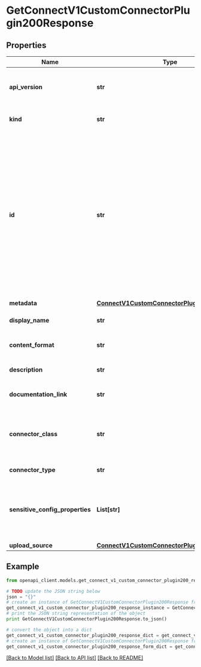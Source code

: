 # GetConnectV1CustomConnectorPlugin200Response


## Properties
Name | Type | Description | Notes
------------ | ------------- | ------------- | -------------
**api_version** | **str** | APIVersion defines the schema version of this representation of a resource. | [readonly] 
**kind** | **str** | Kind defines the object this REST resource represents. | [readonly] 
**id** | **str** | ID is the \&quot;natural identifier\&quot; for an object within its scope/namespace; it is normally unique across time but not space. That is, you can assume that the ID will not be reclaimed and reused after an object is deleted (\&quot;time\&quot;); however, it may collide with IDs for other object &#x60;kinds&#x60; or objects of the same &#x60;kind&#x60; within a different scope/namespace (\&quot;space\&quot;). | [readonly] 
**metadata** | [**ConnectV1CustomConnectorPluginMetadata**](ConnectV1CustomConnectorPluginMetadata.md) |  | [optional] 
**display_name** | **str** | Display name of Custom Connector Plugin. | 
**content_format** | **str** | Archive format of Custom Connector Plugin. | [optional] [readonly] 
**description** | **str** | Description of Custom Connector Plugin. | [optional] 
**documentation_link** | **str** | Document link of Custom Connector Plugin. | [optional] 
**connector_class** | **str** | Java class or alias for connector. You can get connector class from connector documentation provided by developer. | 
**connector_type** | **str** | Custom Connector type.  | 
**sensitive_config_properties** | **List[str]** | A sensitive property is a connector configuration property that must be hidden after a user enters property value when setting up connector. | [optional] 
**upload_source** | [**ConnectV1CustomConnectorPluginUploadSource**](ConnectV1CustomConnectorPluginUploadSource.md) |  | 

## Example

```python
from openapi_client.models.get_connect_v1_custom_connector_plugin200_response import GetConnectV1CustomConnectorPlugin200Response

# TODO update the JSON string below
json = "{}"
# create an instance of GetConnectV1CustomConnectorPlugin200Response from a JSON string
get_connect_v1_custom_connector_plugin200_response_instance = GetConnectV1CustomConnectorPlugin200Response.from_json(json)
# print the JSON string representation of the object
print GetConnectV1CustomConnectorPlugin200Response.to_json()

# convert the object into a dict
get_connect_v1_custom_connector_plugin200_response_dict = get_connect_v1_custom_connector_plugin200_response_instance.to_dict()
# create an instance of GetConnectV1CustomConnectorPlugin200Response from a dict
get_connect_v1_custom_connector_plugin200_response_form_dict = get_connect_v1_custom_connector_plugin200_response.from_dict(get_connect_v1_custom_connector_plugin200_response_dict)
```
[[Back to Model list]](../ccloud/README.md#documentation-for-models) [[Back to API list]](../ccloud/README.md#documentation-for-api-endpoints) [[Back to README]](../ccloud/README.md)


